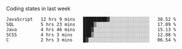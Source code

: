 Coding states in last week

<!--START_SECTION:waka-->
```text
JavaScript   12 hrs 9 mins   █████████▓░░░░░░░░░░░░░░░   38.52 % 
SQL          5 hrs 23 mins   ████▒░░░░░░░░░░░░░░░░░░░░   17.09 % 
Java         4 hrs 46 mins   ███▓░░░░░░░░░░░░░░░░░░░░░   15.13 % 
SCSS         4 hrs 3 mins    ███▒░░░░░░░░░░░░░░░░░░░░░   12.88 % 
C            2 hrs 3 mins    █▓░░░░░░░░░░░░░░░░░░░░░░░   06.54 % 
```
<!--END_SECTION:waka-->
